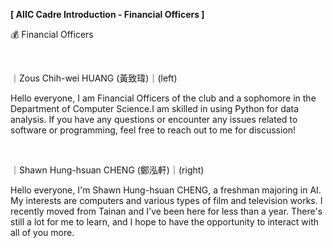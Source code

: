 **[ AIIC Cadre Introduction - Financial Officers ]**

💰 Financial Officers

&nbsp;

｜Zous Chih-wei HUANG (黃致瑋)｜(left)

Hello everyone, I am Financial Officers of the club and a sophomore in the Department of Computer Science.I am skilled in using Python for data analysis. If you have any questions or encounter any issues related to software or programming, feel free to reach out to me for discussion!

&nbsp;

｜Shawn Hung-hsuan CHENG (鄭泓軒)｜(right)

Hello everyone, I'm Shawn Hung-hsuan CHENG, a freshman majoring in AI. My interests are computers and various types of film and television works. I recently moved from Tainan and I've been here for less than a year. There's still a lot for me to learn, and I hope to have the opportunity to interact with all of you more.
